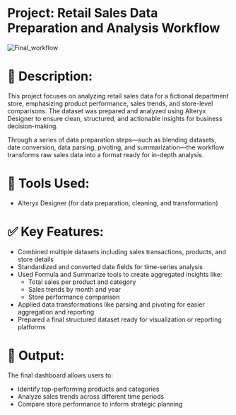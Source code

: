 # Project: Retail Sales Data Preparation and Analysis Workflow
![Final_workflow](https://github.com/user-attachments/assets/08491473-d3eb-475f-8d35-6fd40461e047)






# 📝 Description:
This project focuses on analyzing retail sales data for a fictional department store, emphasizing product performance, sales trends, and store-level comparisons. The dataset was prepared and analyzed using Alteryx Designer to ensure clean, structured, and actionable insights for business decision-making.

Through a series of data preparation steps—such as blending datasets, date conversion, data parsing, pivoting, and summarization—the workflow transforms raw sales data into a format ready for in-depth analysis.

# 🔧 Tools Used:
- Alteryx Designer (for data preparation, cleaning, and transformation)

# ✅ Key Features:
- Combined multiple datasets including sales transactions, products, and store details
- Standardized and converted date fields for time-series analysis
- Used Formula and Summarize tools to create aggregated insights like:
  - Total sales per product and category
  - Sales trends by month and year
  - Store performance comparison
- Applied data transformations like parsing and pivoting for easier aggregation and reporting
- Prepared a final structured dataset ready for visualization or reporting platforms


# 📁 Output:
The final dashboard allows users to:
- Identify top-performing products and categories
- Analyze sales trends across different time periods
- Compare store performance to inform strategic planning
